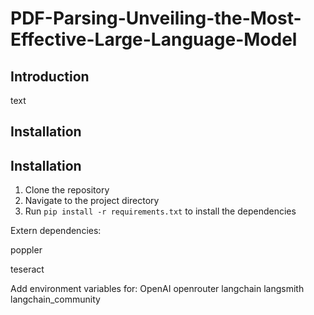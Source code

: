 # PDF-Parsing-Unveiling-the-Most-Effective-Large-Language-Model

## Introduction

text 

## Installation

## Installation

1. Clone the repository
2. Navigate to the project directory
3. Run `pip install -r requirements.txt` to install the dependencies

Extern dependencies: 

poppler

teseract 

Add environment variables for: 
OpenAI
openrouter
langchain
langsmith
langchain_community

